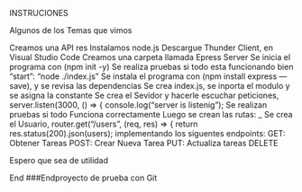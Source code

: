 INSTRUCIONES

Algunos de los Temas que vimos

Creamos una API res
Instalamos node.js
Descargue Thunder Client, en Visual Studio Code
Creamos una carpeta llamada Epress Server
Se inicia el programa con (npm init -y)
Se realiza pruebas si todo esta funcionando bien “start”: “node ./index.js”
Se instala el programa con (npm install express —save), y se revisa las dependencias
Se crea index.js, se inporta el modulo y se asigna la constante
Se crea el Sevidor y hacerle escuchar peticiones,
server.listen(3000, () => {
console.log(“server is listenig”);
Se realizan pruebas si todo Funciona correctamente
Luego se crean las rutas:
_ Se crea el Usuario, router.get(“/users”, (req, res) => {
return res.status(200).json(users);
implementando los siguentes endpoints:
GET: Obtener Tareas
POST: Crear Nueva Tarea
PUT: Actualiza tareas
DELETE


Espero que sea de utilidad

End
###Endproyecto de prueba con Git
